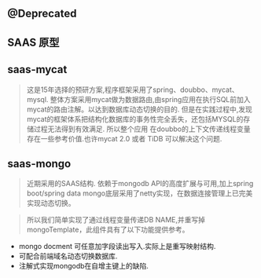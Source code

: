 ## @Deprecated
## SAAS 原型
## saas-mycat

> 这是15年选择的预研方案,程序框架采用了spring、doubbo、mycat、mysql.
> 整体方案采用mycat做为数据路由,由spring应用在执行SQL前加入mycat的路由注解。以达到数据库动态切换的目的.
> 但是在实践过程中,发现mycat的框架体系把结构化数据库的事务性完全丢失，还包括MYSQL的存储过程无法得到有效满足. 
> 所以整个应用 在doubbo的上下文传递线程变量存在一些参考价值.也许mycat 2.0 或者 TiDB 可以解决这个问题.
 

## saas-mongo

> 近期采用的SAAS结构.
> 依赖于mongodb API的高度扩展与可用,加上spring boot/spring data mongo底层采用了netty实现，在数据连接管理上已完美实现动态切换。

> 所以我们简单实现了通过线程变量传递DB NAME,并重写掉mongoTemplate，此组件具有了以下功能提供参考。

- mongo docment 可任意加字段读出写入.实际上是重写映射结构.
- 可配合前端域名动态切换数据库.
- 注解式实现mongodb在自增主键上的缺陷.

